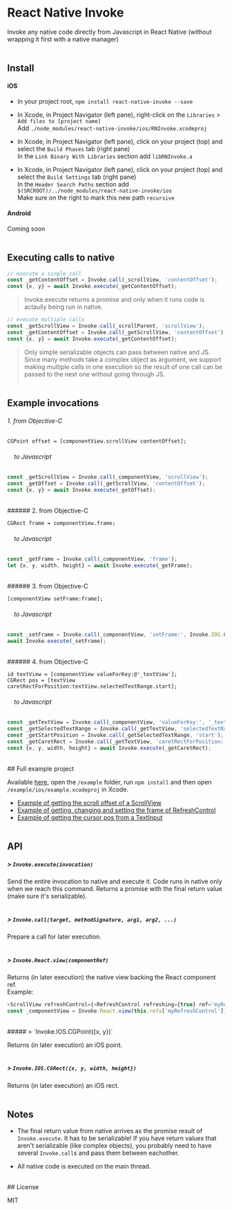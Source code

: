 # React Native Invoke

Invoke any native code directly from Javascript in React Native (without wrapping it first with a native manager)
<br><br>
## Install

#### iOS

* In your project root, `npm install react-native-invoke --save`

* In Xcode, in Project Navigator (left pane), right-click on the `Libraries` > `Add files to [project name]` <br> Add `./node_modules/react-native-invoke/ios/RNInvoke.xcodeproj`

* In Xcode, in Project Navigator (left pane), click on your project (top) and select the `Build Phases` tab (right pane) <br> In the `Link Binary With Libraries` section add `libRNInvoke.a` 

* In Xcode, in Project Navigator (left pane), click on your project (top) and select the `Build Settings` tab (right pane) <br> In the `Header Search Paths` section add `$(SRCROOT)/../node_modules/react-native-invoke/ios` <br> Make sure on the right to mark this new path `recursive`

#### Android

Coming soon
<br><br>
## Executing calls to native

```js
// execute a single call
const _getContentOffset = Invoke.call(_scrollView, 'contentOffset');
const {x, y} = await Invoke.execute(_getContentOffset);
```

> Invoke.execute returns a promise and only when it runs code is actaully being run in native.

```js
// execute multiple calls
const _getScrollView = Invoke.call(_scrollParent, 'scrollView');
const _getContentOffset = Invoke.call(_getScrollView, 'contentOffset');
const {x, y} = await Invoke.execute(_getContentOffset);
```

> Only simple serializable objects can pass between native and JS. Since many methods take a complex object as argument, we support making multiple calls in one execution so the result of one call can be passed to the next one without going through JS.
<br><br>

## Example invocations

###### 1. from Objective-C

```objc
CGPoint offset = [componentView.scrollView contentOffset];
```

###### &nbsp;&nbsp;&nbsp; to Javascript

```js
const _getScrollView = Invoke.call(_componentView, 'scrollView');
const _getOffset = Invoke.call(_getScrollView, 'contentOffset');
const {x, y} = await Invoke.execute(_getOffset);
```
<br>
###### 2. from Objective-C

```objc
CGRect frame = componentView.frame;
```

###### &nbsp;&nbsp;&nbsp; to Javascript

```js
const _getFrame = Invoke.call(_componentView, 'frame');
let {x, y, width, height} = await Invoke.execute(_getFrame);
```
<br>
###### 3. from Objective-C

```objc
[componentView setFrame:frame];
```

###### &nbsp;&nbsp;&nbsp; to Javascript

```js
const _setFrame = Invoke.call(_componentView, 'setFrame:', Invoke.IOS.CGRect({x, y, width, height}));
await Invoke.execute(_setFrame);
```
<br>
###### 4. from Objective-C

```objc
id textView = [componentView valueForKey:@'_textView'];
CGRect pos = [textView caretRectForPosition:textView.selectedTextRange.start];
```

###### &nbsp;&nbsp;&nbsp; to Javascript

```js
const _getTextView = Invoke.call(_componentView, 'valueForKey:', '_textView');
const _getSelectedTextRange = Invoke.call(_getTextView, 'selectedTextRange');
const _getStartPosition = Invoke.call(_getSelectedTextRange, 'start');
const _getCaretRect = Invoke.call(_getTextView, 'caretRectForPosition:', _getStartPosition);
const {x, y, width, height} = await Invoke.execute(_getCaretRect);
```
<br>
## Full example project

Available [here](example), open the `/example` folder, run `npm install` and then open `/example/ios/example.xcodeproj` in Xcode.

* [Example of getting the scroll offset of a ScrollView](example/scroll-offset-example.js)
* [Example of getting, changing and setting the frame of RefreshControl](example/refresh-control-pos-example.js)
* [Example of getting the cursor pos from a TextInput](example/text-cursor-pos-example.js)
<br><br>

## API

##### > `Invoke.execute(invocation)`

Send the entire invocation to native and execute it. Code runs in native only when we reach this command. Returns a promise with the final return value (make sure it's serializable).
<br><br>
##### > `Invoke.call(target, methodSignature, arg1, arg2, ...)`

Prepare a call for later execution.
<br><br>
##### > `Invoke.React.view(componentRef)`

Returns (in later execution) the native view backing the React component ref.<br>Example:
```js
<ScrollView refreshControl={<RefreshControl refreshing={true} ref='myRefreshControl'/>} />
const _componentView = Invoke.React.view(this.refs['myRefreshControl']);
```
<br>
##### > `Invoke.IOS.CGPoint({x, y})`

Returns (in later execution) an iOS point.
<br><br>
##### > `Invoke.IOS.CGRect({x, y, width, height})`

Returns (in later execution) an iOS rect.
<br><br>
## Notes

* The final return value from native arrives as the promise result of `Invoke.execute`. It has to be serializable! If you have return values that aren't serializable (like complex objects), you probably need to have several `Invoke.call`s and pass them between eachother.

* All native code is executed on the main thread.

<br>
## License

MIT

